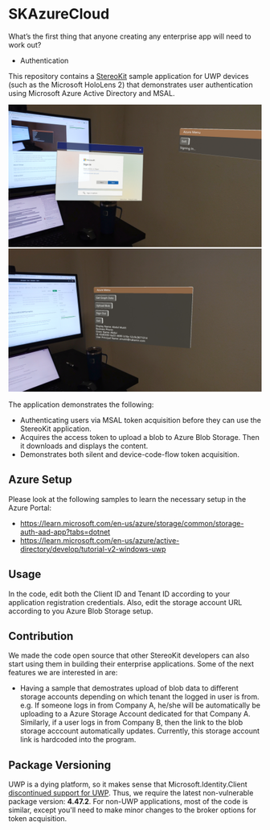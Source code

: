 # SKAzureCloud
What’s the first thing that anyone creating any enterprise app will need to work out?
- Authentication

This repository contains a [StereoKit](https://stereokit.net/) sample application for UWP devices (such as the Microsoft HoloLens 2) 
that demonstrates user authentication using Microsoft Azure Active Directory and MSAL.

![UI Image](docs/UI_loging_window_hl2.jpg)
![UI Image](docs/UI_hl2.jpg)

The application demonstrates the following:
* Authenticating users via MSAL token acquisition before they can use the StereoKit application.
* Acquires the access token to upload a blob to Azure Blob Storage. Then it downloads and displays the content.
* Demonstrates both silent and device-code-flow token acquisition.

## Azure Setup
Please look at the following samples to learn the necessary setup in the Azure Portal:  
- https://learn.microsoft.com/en-us/azure/storage/common/storage-auth-aad-app?tabs=dotnet
- https://learn.microsoft.com/en-us/azure/active-directory/develop/tutorial-v2-windows-uwp

## Usage
In the code, edit both the Client ID and Tenant ID according to your application registration credentials. 
Also, edit the storage account URL according to you Azure Blob Storage setup.

## Contribution
We made the code open source that other StereoKit developers can also start using them in building their 
enterprise applications.
Some of the next features we are interested in are:
* Having a sample that demostrates upload of blob data to different storage accounts depending on which tenant the logged in
user is from. e.g. If someone logs in from Company A, he/she will be automatically be uploading to a Azure Storage
Account dedicated for that Company A. Similarly, if a user logs in from Company B, then the link to the blob 
storage acccount automatically updates. Currently, this storage account link is hardcoded into the program.

## Package Versioning
UWP is a dying platform, so it makes sense that Microsoft.Identity.Client [discontinued support for UWP](https://github.com/AzureAD/microsoft-authentication-library-for-dotnet/issues/4427#issuecomment-2119973049). Thus, we require the latest non-vulnerable package version: <b>4.47.2</b>. For non-UWP applications, most of the code is similar, except you'll need to make minor changes to the broker options for token acquisition.
